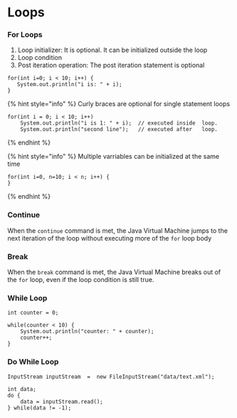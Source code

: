 # Loops

### For Loops

1. Loop initializer: It is optional. It can be initialized outside the loop
2. Loop condition
3. Post iteration operation: The post iteration statement is optional

```
for(int i=0; i < 10; i++) {
   System.out.println("i is: " + i);
}
```

{% hint style="info" %}
Curly braces are optional for single statement loops

```
for(int i = 0; i < 10; i++)
    System.out.println("i is 1: " + i);  // executed inside  loop.
    System.out.println("second line");   // executed after   loop.
```
{% endhint %}

{% hint style="info" %}
Multiple varriables can be initialized at the same time

```
for(int i=0, n=10; i < n; i++) {
}
```
{% endhint %}

### Continue

When the `continue` command is met, the Java Virtual Machine jumps to the next iteration of the loop without executing more of the `for` loop body

### Break

When the `break` command is met, the Java Virtual Machine breaks out of the `for` loop, even if the loop condition is still true.

### While Loop



```
int counter = 0;

while(counter < 10) {
    System.out.println("counter: " + counter);
    counter++;
}
```

### Do While Loop



```
InputStream inputStream  =  new FileInputStream("data/text.xml");

int data;
do {
    data = inputStream.read();
} while(data != -1);
```
